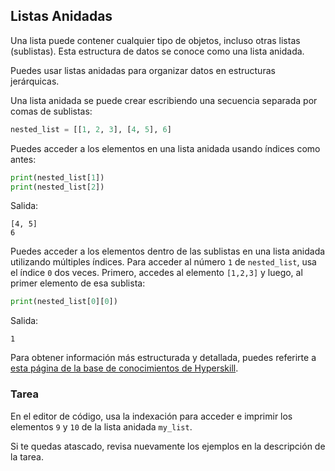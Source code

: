 ## Listas Anidadas

Una lista puede contener cualquier tipo de objetos, incluso otras listas (sublistas). Esta 
estructura de datos se conoce como una lista anidada.

Puedes usar listas anidadas para organizar datos en estructuras jerárquicas.

Una lista anidada se puede crear escribiendo una secuencia separada por comas de sublistas:

```python
nested_list = [[1, 2, 3], [4, 5], 6]
```

Puedes acceder a los elementos en una lista anidada usando índices como antes:

```python
print(nested_list[1])
print(nested_list[2])
```
Salida:
```text
[4, 5]
6
```
Puedes acceder a los elementos dentro de las sublistas en una lista anidada utilizando múltiples índices.
Para acceder al número `1` de `nested_list`, usa el índice `0` dos veces. Primero, accedes al elemento `[1,2,3]` y luego, al primer elemento de esa sublista:

```python
print(nested_list[0][0])
```
Salida:
```text
1
```
Para obtener información más estructurada y detallada, puedes referirte a [esta página de la base de conocimientos de Hyperskill](https://hyperskill.org/learn/step/6938?utm_source=jba&utm_medium=jba_courses_links).

### Tarea
En el editor de código, usa la indexación para acceder e imprimir los elementos `9` y `10` de la lista anidada `my_list`. 

<div class="hint">Si te quedas atascado, revisa nuevamente los ejemplos en la descripción de la tarea.</div>